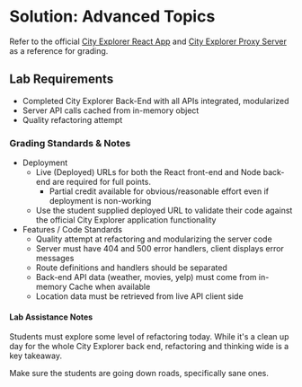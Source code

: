 # Solution: Advanced Topics

Refer to the official [City Explorer React App](../../city-explorer-app/front-end) and [City Explorer Proxy Server](../../city-explorer-app/back-end) as a reference for grading.

## Lab Requirements

- Completed City Explorer Back-End with all APIs integrated, modularized
- Server API calls cached from in-memory object
- Quality refactoring attempt

### Grading Standards & Notes

- Deployment
  - Live (Deployed) URLs for both the React front-end and Node back-end are required for full points.
    - Partial credit available for obvious/reasonable effort even if deployment is non-working
  - Use the student supplied deployed URL to validate their code against the official City Explorer application functionality
- Features / Code Standards
  - Quality attempt at refactoring and modularizing the server code
  - Server must have 404 and 500 error handlers, client displays error messages
  - Route definitions and handlers should be separated
  - Back-end API data (weather, movies, yelp) must come from in-memory Cache when available
  - Location data must be retrieved from live API client side

#### Lab Assistance Notes

Students must explore some level of refactoring today. While it's a clean up day for the whole City Explorer back end, refactoring and thinking wide is a key takeaway.

Make sure the students are going down roads, specifically sane ones.
